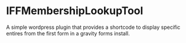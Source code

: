 # IFFMembershipLookupTool

A simple wordpress plugin that provides a shortcode to display specific entires from the first form in a gravity forms install.
